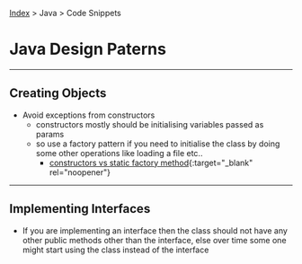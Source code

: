 [Index][home] > Java > Code Snippets

# Java Design Paterns

---
## Creating Objects
- Avoid exceptions from constructors
  - constructors mostly should be initialising variables passed as params
  - so use a factory pattern if you need to initialise the class by doing some other operations like loading a file etc..
    - [constructors vs static factory method](https://www.baeldung.com/java-constructors-vs-static-factory-methods){:target="_blank" rel="noopener"}

---
## Implementing Interfaces
- If you are implementing an interface then the class should not have any other public methods other than the interface, else over time some one might start using the class instead of the interface


[home]: /dev-guide
